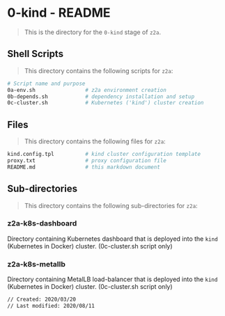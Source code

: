 <!---
.. ===============LICENSE_START=======================================================
.. Acumos CC-BY-4.0
.. ===================================================================================
.. Copyright (C) 2018 AT&T Intellectual Property & Tech Mahindra. All rights reserved.
.. ===================================================================================
.. This Acumos documentation file is distributed by AT&T and Tech Mahindra
.. under the Creative Commons Attribution 4.0 International License (the "License");
.. you may not use this file except in compliance with the License.
.. You may obtain a copy of the License at
..
..      http://creativecommons.org/licenses/by/4.0
..
.. This file is distributed on an "AS IS" BASIS,
.. WITHOUT WARRANTIES OR CONDITIONS OF ANY KIND, either express or implied.
.. See the License for the specific language governing permissions and
.. limitations under the License.
.. ===============LICENSE_END=========================================================
-->

# 0-kind - README

> This is the directory for the `0-kind` stage of `z2a`.

## Shell Scripts

> This directory contains the following scripts for `z2a`:

```sh
# Script name and purpose
0a-env.sh                # z2a environment creation
0b-depends.sh            # dependency installation and setup
0c-cluster.sh            # Kubernetes ('kind') cluster creation
```

## Files

> This directory contains the following files for `z2a`:

```sh
kind.config.tpl          # kind cluster configuration template
proxy.txt                # proxy configuration file
README.md                # this markdown document
```

## Sub-directories

> This directory contains the following sub-directories for `z2a`:

### z2a-k8s-dashboard

Directory containing Kubernetes dashboard that is deployed into the `kind` (Kubernetes in Docker) cluster. (0c-cluster.sh script only)

### z2a-k8s-metallb

Directory containing MetalLB load-balancer that is deployed into the `kind` (Kubernetes in Docker) cluster. (0c-cluster.sh script only)

```bash
// Created: 2020/03/20
// Last modified: 2020/08/11
```
